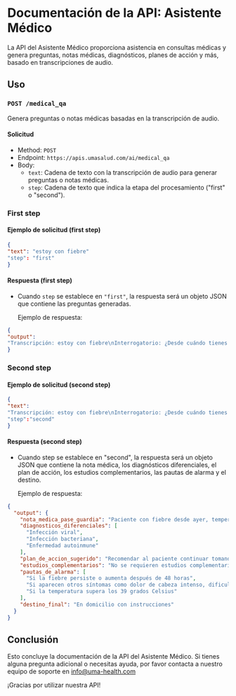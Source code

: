 # Documentación de la API: Asistente Médico

La API del Asistente Médico proporciona asistencia en consultas médicas y genera preguntas, notas médicas, diagnósticos, planes de acción y más, basado en transcripciones de audio.

## Uso

### `POST /medical_qa`

Genera preguntas o notas médicas basadas en la transcripción de audio.

#### Solicitud

- Method: `POST`
- Endpoint: `https://apis.umasalud.com/ai/medical_qa`
- Body:
  - `text`: Cadena de texto con la transcripción de audio para generar preguntas o notas médicas.
  - `step`: Cadena de texto que indica la etapa del procesamiento ("first" o "second").

### First step

#### Ejemplo de solicitud (first step)

```json
{
"text": "estoy con fiebre"
"step": "first"
}
```

#### Respuesta (first step)

- Cuando `step` se establece en `"first"`, la respuesta será un objeto JSON que contiene las preguntas generadas.

  Ejemplo de respuesta:
  
```json
{
"output": 
"Transcripción: estoy con fiebre\nInterrogatorio: ¿Desde cuándo tienes fiebre?\n¿Cuál es la temperatura de tu fiebre?\n¿Has tenido otros síntomas además de la fiebre?\n¿Has tomado algún medicamento para la fiebre?\n¿Has tenido contacto con alguien que esté enfermo?\n¿Has viajado recientemente?\n¿Has notado algún cambio en tu apetito o en tu peso?\n¿Has tenido alguna enfermedad reciente?"
}
```
### Second step

#### Ejemplo de solicitud (second step)

```json
{
"text": 
"Transcripción: estoy con fiebre\nInterrogatorio: ¿Desde cuándo tienes fiebre? Desde ayer\n¿Cuál es la temperatura de tu fiebre? 29\n¿Has tenido otros síntomas además de la fiebre? No\n¿Has tomado algún medicamento para la fiebre? Paracetamol\n¿Has tenido contacto con alguien que esté enfermo? No\n¿Has viajado recientemente? No\n¿Has notado algún cambio en tu apetito o en tu peso? No\n¿Has tenido alguna enfermedad reciente? No"
"step":"second"
}
```

#### Respuesta (second step)

- Cuando step se establece en "second", la respuesta será un objeto JSON que contiene la nota médica, los diagnósticos diferenciales, el plan de acción, los estudios complementarios, las pautas de alarma y el destino.

  Ejemplo de respuesta:
  
```json
{
  "output": {
    "nota_medica_pase_guardia": "Paciente con fiebre desde ayer, temperatura de 29. No presenta otros síntomas. Ha tomado paracetamol. No ha tenido contacto con personas enfermas ni ha viajado recientemente. No ha notado cambios en su apetito o peso. No ha tenido enfermedades recientes.",
    "diagnosticos_diferenciales": [
      "Infección viral",
      "Infección bacteriana",
      "Enfermedad autoinmune"
    ],
    "plan_de_accion_sugerido": "Recomendar al paciente continuar tomando paracetamol para controlar la fiebre. Monitorear la temperatura y si persiste o empeora, buscar atención médica presencial. Mantenerse hidratado y descansar adecuadamente.",
    "estudios_complementarios": "No se requieren estudios complementarios en este momento.",
    "pautas_de_alarma": [
      "Si la fiebre persiste o aumenta después de 48 horas",
      "Si aparecen otros síntomas como dolor de cabeza intenso, dificultad para respirar o dolor abdominal",
      "Si la temperatura supera los 39 grados Celsius"
    ],
    "destino_final": "En domicilio con instrucciones"
  }
}
```

## Conclusión

Esto concluye la documentación de la API del Asistente Médico. Si tienes alguna pregunta adicional o necesitas ayuda, por favor contacta a nuestro equipo de soporte en info@uma-health.com

¡Gracias por utilizar nuestra API!
